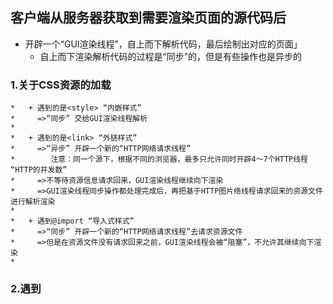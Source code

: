 ## 客户端从服务器获取到需要渲染页面的源代码后
   * 开辟一个“GUI渲染线程”，自上而下解析代码，最后绘制出对应的页面」
     - 自上而下渲染解析代码的过程是“同步”的，但是有些操作也是异步的

### 1.关于CSS资源的加载
 ```
 *   + 遇到的是<style> “内嵌样式”
 *     =>“同步” 交给GUI渲染线程解析
 * 
 *   + 遇到的是<link> “外链样式”
 *     =>“异步” 开辟一个新的“HTTP网络请求线程”　
 *        注意：同一个源下，根据不同的浏览器，最多只允许同时开辟4～7个HTTP线程 “HTTP的并发数”
 *     =>不等待资源信息请求回来，GUI渲染线程继续向下渲染
 *     =>GUI渲染线程同步操作都处理完成后，再把基于HTTP图片络线程请求回来的资源文件进行解析渲染
 * 
 *   + 遇到@import “导入式样式”
 *     =>“同步” 开辟一个新的“HTTP网络请求线程”去请求资源文件
 *     =>但是在资源文件没有请求回来之前，GUI渲染线程会被“阻塞”，不允许其继续向下渲染
 * 
 ```  
### 2.遇到<script>资源的请求
  + 默认都是“同步”的：必须基于HTTP网络线程，把资源请求回来之后，并且交给“JS渲染线程”渲染解析完成后，
    GUI渲染线程才能继续向下渲染，所以<script>默认也是“阻碍GUI渲染”的

  + async属性：遇到<script async>首先也是开辟一个HTTP网络线程去请求加载资源文件，与此同时GUI渲染线程继续向下渲染
    「把默认的同步改为“异步”」，但是一旦当资源请求回来后，会中断GUI的渲染，先把请求回来的JS进行渲染解析

  + defer属性：遇到<script defer> 和async类似，都是新开辟HTTP网络线程去请求加载资源文件，与此同时GUI还会染        「“异步”」，但是不一样的地方是，defer和link类似，是在GUI同步的代码渲染完成后，才会渲染解析请求回来的JS代码

### 3.遇到<img>或者音视频资源
    + 遇到这些资源，也会发送新的HTTP网络线程，请求加载对应的资源文件，不会阻碍GUI的渲染「“异步”」； 
    当GUI渲染完成后，才会把请求回来资源信息进行渲染解析；
    
    Webkit浏览器预测解析：chrome的预加载扫描器html-preload-scanner通过扫描节点中的 “src” , “link”等属性，  
    找到外部连接资源后进行预加载，避免了资源加载的等待时间，同样实现了提前加载以及加载和执行分离

### 4.页面渲染的步骤：
 *    + DOM TREE（DOM树）：自上而下渲染完页面，整理好整个页面的DOM结构关系
 *    + CSSOM TREE（样式树）：当把所有的样式资源请求加载回来后，按照引入CSS的顺序，依次渲染样式代码，生成样式树
 *    + RENDER TREE（渲染树）：把生成的DOM树和CSSOM树合并在一起，生成渲染树（设置display:none的元素不进行处理）
 *    + Layout 布局/回流/重排： 根据生成的渲染树，计算它们在设备视口(viewport)内的确切位置和大小
 *    + 分层处理：按照层级定位分层处理，每一个层级都有会详细规划出具体的绘制步骤
 *    + Painting：按照每一个层级计算处理的绘制步骤，开始绘制页面
 * 
### 5.前端性能优化 「CRP：关键渲染路径」
 ```
 *    + 生成DOM TREE
 *      + 减少DOM的层级嵌套
 *      + 不要使用“非标准”的标签
 *      + ...
 *    + 生成CSSOM
 *      + 尽可能不要使用@import（阻塞GUI渲染）
 *      + 如果CSS代码比较少，尽可能使用“style内嵌样式”（尤其是移动端开发）
 *      + 如果使用link，尽可能把所有的样式资源合并为一个，且压缩（减少HTTP请求数量，因为HTTP的并发性也是有限制的，
         以及渲染CSS的时候，也不需要再计算依赖关系...）
 *      + CSS选择器链短一些（因为CSS选择器渲染是从右到左的）
 *      + 把link等导入CSS的操作放在HEAD中（目的是：一加载页面就开始请求资源，同时GUI去生成DOM树 “CSS等资源预先加载”）
 *      + ...
 *    + 对于其他资源的优化
 *      + 对于<script>，尽可能放置在页面的底部（防止其阻塞GUI的渲染）；对于部分<script>需要使用async或者defer；
 *        + async是不管JS的依赖关系的，哪一个资源先获取到，就先把这个资源代码渲染执行
 *        + defer不会这样的，和link一样，是等待所有<script defer>都请求回来后，按照导入顺序/依赖关系依次渲染执行的 
 *      + 对于<img>
 *        + 懒加载：第一次加载页面的时候不要加载请求图片，哪怕它是异步的，但是也占据了HTTP并发的数量，导致其他资源延后加载
 *        + 图片的BASE64：不用去请求加载图片，BASE64码基本上代表的就是图片，而且页面渲染图片的时候速度也会很快（慎用，但是在webpack工程化中可以使用，因为它基于file-loader可以自动base64）
 *      + ...
 *    + Layout/Painting：重要的优化手段（减少DOM的“回流/重排”和重绘）
 *      + 第一次加载页面必然会有一次回流和重绘
 *      + 触发回流操作后，也必然绘触发重绘；如果只是单纯的重绘，则不会引发回流；性能优化点，重点都在回流上；
 */
```
  * 操作DOM消耗性能？ =>DOM的回流
    + 元素在视口中的大小或者位置发生变化
    + 元素的删除或者新增（以及基于display控制显示隐藏）
    + 浏览器视口大小发生改变
    + ...
    这些操作都需要浏览器重新计算每一个元素在视口中的位置和大小（也就是重新Layout/Reflow）


* 当代浏览的渲染队列机制：
   - 在当前上下文操作中，遇到一行修改样式的代码，并没有立即通知浏览器渲染，而是把其放置在渲染队列中，
   -  接下来看是否还有修改样式的代码，如果有继续放置在渲染队列中...一直到再也没有修改样式的代码或者   “遇到一行获取样式的操作”，这样都会刷新浏览器的渲染队列机制(也就是把现在队列中修改样式的操作，统一告诉浏览器渲染，   这样只会引发一次回流）
```
box.style.width = "100px";
box.style.height = "200px";
box.offsetHeight; //box.style.xxx 或者 window.getComputedStyle(box).xxx   
再或者 box.clientWidth|Height|Top|Left 以及 box.offsetWidth|Height|Top|Left   
或者 box.scrollWidth|Height|Top|Left ...这些获取样式的操作都会刷新渲染队列
box.style.position = "absolute";
box.style.top = "100px";
```

### 6.总方式：不要自己直接去操作DOM，例如vue/react
  - 1.样式的“分离读写”：把修改样式和获取样式代码分离开
```
/* box.style.width = "100px";
box.style.height = "200px";
box.style.position = "absolute";
box.style.top = "100px";
box.offsetHeight; */

/* box.style.cssText = "width:100px;height:200px;...";
box.className = ".boxActive"; */

/* box.style.width = box.offsetWidth + 10 + 'px';
box.style.height = box.offsetHeight + 10 + 'px';

let w = box.offsetWidth,
    h = box.offsetHeight;
box.style.width = w + 10 + 'px';
box.style.height = h + 'px'; */
```
  - 2.新增元素
```
// let arr = ["张三", "李四", "王五"];
// 循环几次引发几次回流
/* arr.forEach(item => {
    let span = document.createElement('span');
    span.innerText = item;
    document.body.appendChild(span);
}); */

/* // 模板字符串：可能因为把原始容器的内容变为字符串和新的字符串拼接，最后再整体渲染回去，   
      导致原始容器中的元素绑定的一些事件失效...
let str = ``;
arr.forEach(item => {
    str += `<span>
        ${item}
    </span>`;
});
document.body.innerHTML += str; */

/* // 文档碎片：临时存放元素对象的容器
let frag = document.createDocumentFragment();
arr.forEach(item => {
    let span = document.createElement('span');
    span.innerText = item;
    frag.appendChild(span);
});
document.body.appendChild(frag);
frag = null; */
```
 - 3.把动画等频发样式改变的操纵，运用到position:fixed/absolute...上 「脱离文档流：单独一层」
//  + 利用分层机制，如果只改变一个层面上的位置大小等信息，浏览器回流和重绘的速度会加快很多

 - 4.修改元素的 transform / opacity（filters）... 的这些样式，不会引发DOM的回流 「浏览器的硬件加速，弊端就是消耗浏览器的内存」

```
setTimeout(() => {
    // 立即回到left:0的位置
    box.style.transitionDuration = '0s';
    box.style.left = 0;

    // 刷新渲染队列（会增加一次回流）
    box.offsetLeft;
    
    // 回到开始位置后，再次运动到left:200位置(有动画)
    box.style.transitionDuration = '0.5s';
    box.style.left = '200px';
}, 1000);
```